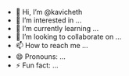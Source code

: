 - 👋 Hi, I’m @kavicheth
- 👀 I’m interested in ...
- 🌱 I’m currently learning ...
- 💞️ I’m looking to collaborate on ...
- 📫 How to reach me ...
- 😄 Pronouns: ...
- ⚡ Fun fact: ...

<!---
kavicheth/kavicheth is a ✨ special ✨ repository because its `README.md` (this file) appears on your GitHub profile.
You can click the Preview link to take a look at your changes.
--->
